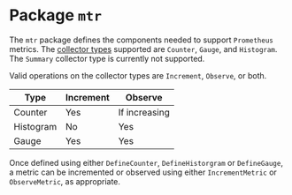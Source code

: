 # Package `mtr`

The `mtr` package defines the components needed to support `Prometheus` metrics. The [collector types](https://prometheus.io/docs/concepts/metric_types/) supported are `Counter`, `Gauge`, and `Histogram`. The `Summary` collector type is currently not supported. 

Valid operations on the collector types are `Increment`, `Observe`, or both. 

| Type | Increment | Observe |
|---|---|---
| Counter | Yes | If increasing |
| Histogram | No | Yes |
| Gauge | Yes | Yes |

Once defined using either `DefineCounter`, `DefineHistorgram` or `DefineGauge`, a metric can be incremented or observed using either  `IncrementMetric` or `ObserveMetric`, as appropriate.
